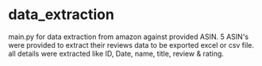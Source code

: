 # data_extraction
main.py for data extraction from amazon against provided ASIN. 
5 ASIN's were provided to extract their reviews data to be exported excel or csv file.
all details were extracted like ID, Date, name, title, review & rating.
